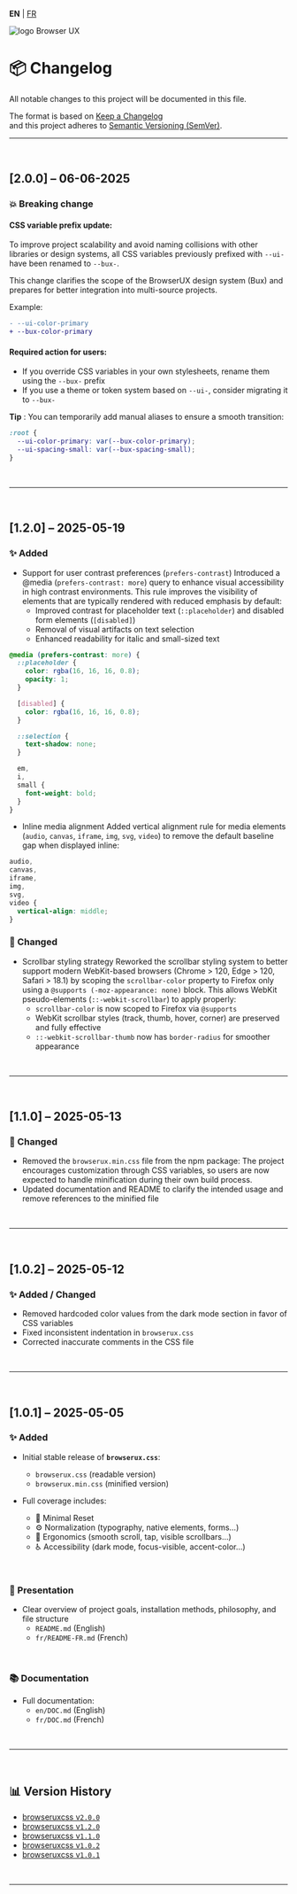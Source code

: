 **EN** | [FR](../fr/CHANGELOG.md)

<div>
  <img class="has-dark" src="https://browserux.com/assets/images/browser-ui-logo-150x150.png" alt="logo Browser UX"/>
</div>

# 📦 Changelog

All notable changes to this project will be documented in this file.

The format is based on [Keep a Changelog](https://keepachangelog.com/en/1.0.0/)  
and this project adheres to [Semantic Versioning (SemVer)](https://semver.org/).

---

<br>

## [2.0.0] – 06-06-2025

### 💥 Breaking change

#### CSS variable prefix update:

To improve project scalability and avoid naming collisions with other libraries or design systems, all CSS variables previously prefixed with `--ui-` have been renamed to `--bux-`.

This change clarifies the scope of the BrowserUX design system (Bux) and prepares for better integration into multi-source projects.

Example:

```diff
- --ui-color-primary
+ --bux-color-primary
```

####  Required action for users:

- If you override CSS variables in your own stylesheets, rename them using the `--bux-` prefix
- If you use a theme or token system based on `--ui-`, consider migrating it to `--bux-`

**Tip** : You can temporarily add manual aliases to ensure a smooth transition:

```css
:root {
  --ui-color-primary: var(--bux-color-primary);
  --ui-spacing-small: var(--bux-spacing-small);
}
```

<br>

---

<br>

## [1.2.0] – 2025-05-19

### ✨ Added

- Support for user contrast preferences (`prefers-contrast`)
  Introduced a @media (`prefers-contrast: more`) query to enhance visual accessibility in high contrast environments. This rule improves the visibility of elements that are typically rendered with reduced emphasis by default:
  - Improved contrast for placeholder text (`::placeholder`) and disabled form elements (`[disabled]`)
  - Removal of visual artifacts on text selection
  - Enhanced readability for italic and small-sized text
  
```css
@media (prefers-contrast: more) {
  ::placeholder {
    color: rgba(16, 16, 16, 0.8);
    opacity: 1;
  }

  [disabled] {
    color: rgba(16, 16, 16, 0.8);
  }

  ::selection {
    text-shadow: none;
  }

  em,
  i,
  small {
    font-weight: bold;
  }
}
```

- Inline media alignment
  Added vertical alignment rule for media elements (`audio`, `canvas`, `iframe`, `img`, `svg`, `video`) to remove the default baseline gap when displayed inline:

```css
audio,
canvas,
iframe,
img,
svg,
video {
  vertical-align: middle;
}
```

### 🔧 Changed

- Scrollbar styling strategy
  Reworked the scrollbar styling system to better support modern WebKit-based browsers (Chrome > 120, Edge > 120, Safari > 18.1) by scoping the `scrollbar-color` property to Firefox only using a `@supports (-moz-appearance: none)` block. This allows WebKit pseudo-elements (`::-webkit-scrollbar`) to apply properly:
  - `scrollbar-color` is now scoped to Firefox via `@supports`
  - WebKit scrollbar styles (track, thumb, hover, corner) are preserved and fully effective
  - `::-webkit-scrollbar-thumb` now has `border-radius` for smoother appearance

<br>

---

<br>

## [1.1.0] – 2025-05-13

### 🔧 Changed

- Removed the `browserux.min.css` file from the npm package: 
  The project encourages customization through CSS variables, so users are now expected to handle minification during their own build process.
- Updated documentation and README to clarify the intended usage and remove references to the minified file

<br>

---

<br>

## [1.0.2] – 2025-05-12

### ✨ Added / Changed

- Removed hardcoded color values from the dark mode section in favor of CSS variables
- Fixed inconsistent indentation in `browserux.css`
- Corrected inaccurate comments in the CSS file

<br>

---

<br>

## [1.0.1] – 2025-05-05

### ✨ Added

- Initial stable release of **`browserux.css`**:
  - `browserux.css` (readable version)
  - `browserux.min.css` (minified version)

- Full coverage includes:
  - 🔄 Minimal Reset
  - ⚙️ Normalization (typography, native elements, forms…)
  - 🧩 Ergonomics (smooth scroll, tap, visible scrollbars…)
  - ♿ Accessibility (dark mode, focus-visible, accent-color…)

<br>

### 📘 Presentation

- Clear overview of project goals, installation methods, philosophy, and file structure
  - `README.md` (English)
  - `fr/README-FR.md` (French)

<br>

### 📚 Documentation

- Full documentation:
  - `en/DOC.md` (English)
  - `fr/DOC.md` (French)

<br>

---

<br>

## 📊 Version History

- [browseruxcss v`2.0.0`](https://github.com/Effeilo/browserux.css/tree/v2.0.0)
- [browseruxcss v`1.2.0`](https://github.com/Effeilo/browserux.css/tree/v1.2.0)
- [browseruxcss v`1.1.0`](https://github.com/Effeilo/browserux.css/tree/v1.1.0)
- [browseruxcss v`1.0.2`](https://github.com/Effeilo/browserux.css/tree/v1.0.2)
- [browseruxcss v`1.0.1`](https://github.com/Effeilo/browserux.css/tree/v1.0.1)

<br>

---